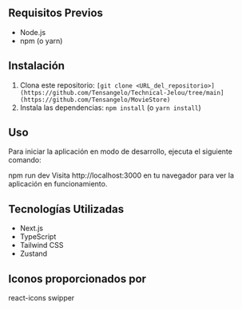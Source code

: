 ## Requisitos Previos

- Node.js
- npm (o yarn)

## Instalación

1. Clona este repositorio: `[git clone <URL_del_repositorio>](https://github.com/Tensangelo/Technical-Jelou/tree/main](https://github.com/Tensangelo/MovieStore)`
2. Instala las dependencias: `npm install` (o `yarn install`)

## Uso
Para iniciar la aplicación en modo de desarrollo, ejecuta el siguiente comando:

npm run dev
Visita http://localhost:3000 en tu navegador para ver la aplicación en funcionamiento.

## Tecnologías Utilizadas
- Next.js
- TypeScript
- Tailwind CSS
- Zustand

## Iconos proporcionados por
react-icons
swipper
